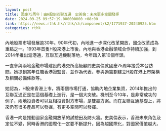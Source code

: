 ```yaml
---
layout: post
title: 國慶75周年｜由H股到互聯互通　史美倫：未來更多空間發揮
date: 2024-09-25 09:57:19.000000000 +08:00
link: https://news.rthk.hk/rthk/ch/component/k2/1771937-20240925.htm
categories: rthk
---
```


內地股票市場發展逾30年。90年代初，內地進一步深化改革開放，國企改革成為重點之一。1993年首隻H股來港上市後，內地與香港金融領域合作持續加強，到2014年推出滬港通，互聯互通機制落地，今年踏入第10個年頭。

一直參與兩地金融市場建設的港交所高級顧問史美倫就國慶75周年接受本台訪問。她提到當年任職香港證監會，並作為代表，參與過籌劃建立H股在港上市架構及相關必備條款等。

她認為，H股來香港上市，將兩個市場打通，協助內地企業集資，2014年推出的互聯互通正是在這個基礎上進行，是一個大突破。機制至今10年，是非常成功的例子，兩地投資者可以互相投資對方市場，是雙贏方案。而在互聯互通基礎上，將來仍有很多產品可以發掘，有更多空間可以發揮。

香港一向是推動國家金融開放革的試驗田及防火牆。史美倫表示，香港未來角色及定位不變，同時香港的國際化一定要不斷提升，因為越國際化，對國家價值越大。
